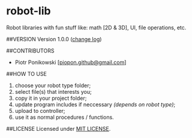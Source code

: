 # robot-lib
Robot libraries with fun stuff like: math [2D & 3D], UI, file operations, etc.

##VERSION
Version 1.0.0 ([change log](CHANGELOG.md))

##CONTRIBUTORS
- Piotr Ponikowski [<piopon.github@gmail.com>]

##HOW TO USE
1. choose your robot type folder;
2. select file(s) that interests you;
3. copy it in your project folder;
4. update program includes if neccessary *(depends on robot type)*;
5. upload to controller;
6. use it as normal procedures / functions.

##LICENSE
Licensed under [MIT LICENSE](LICENSE).

